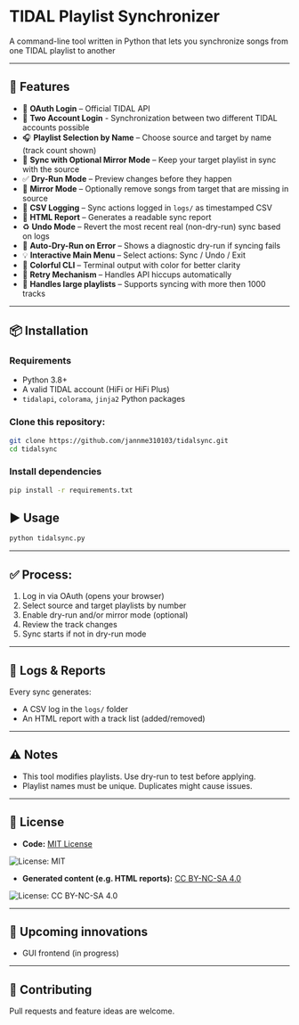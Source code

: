 # TIDAL Playlist Synchronizer

A command-line tool written in Python that lets you synchronize songs from one TIDAL playlist to another

---

## 🚀 Features

- 🔐 **OAuth Login** – Official TIDAL API
- 🔁 **Two Account Login** - Synchronization between two different TIDAL accounts possible
- 🎧 **Playlist Selection by Name** – Choose source and target by name (track count shown)
- 🔄 **Sync with Optional Mirror Mode** – Keep your target playlist in sync with the source
- ✅ **Dry-Run Mode** – Preview changes before they happen
- 🧹 **Mirror Mode** – Optionally remove songs from target that are missing in source
- 🧾 **CSV Logging** – Sync actions logged in `logs/` as timestamped CSV
- 📄 **HTML Report** – Generates a readable sync report
- ♻️ **Undo Mode** – Revert the most recent real (non-dry-run) sync based on logs
- 🧠 **Auto-Dry-Run on Error** – Shows a diagnostic dry-run if syncing fails
- 💡 **Interactive Main Menu** – Select actions: Sync / Undo / Exit
- 🎨 **Colorful CLI** – Terminal output with color for better clarity
- 🔁 **Retry Mechanism** – Handles API hiccups automatically
- 🧠 **Handles large playlists** – Supports syncing with more then 1000 tracks
---

## 📦 Installation

### Requirements

- Python 3.8+
- A valid TIDAL account (HiFi or HiFi Plus)
- `tidalapi`, `colorama`, `jinja2` Python packages

### Clone this repository:

```bash
git clone https://github.com/jannme310103/tidalsync.git
cd tidalsync
```

### Install dependencies

```bash
pip install -r requirements.txt
```

## ▶️ Usage

```bash
python tidalsync.py
```
---

## ✅ Process:

1. Log in via OAuth (opens your browser)
2. Select source and target playlists by number
3. Enable dry-run and/or mirror mode (optional)
4. Review the track changes
5. Sync starts if not in dry-run mode

---

## 📁 Logs & Reports

Every sync generates:

- A CSV log in the `logs/` folder
- An HTML report with a track list (added/removed)

---

## ⚠️ Notes

- This tool modifies playlists. Use dry-run to test before applying.
- Playlist names must be unique. Duplicates might cause issues.

---

## 📝 License



- **Code:** [MIT License](./LICENSE)

![License: MIT](https://img.shields.io/badge/License-MIT-yellow.svg)
- **Generated content (e.g. HTML reports):** [CC BY-NC-SA 4.0](https://creativecommons.org/licenses/by-nc-sa/4.0/)

![License: CC BY-NC-SA 4.0](https://licensebuttons.net/l/by-nc-sa/4.0/88x31.png)


---

## 👀 Upcoming innovations

- GUI frontend (in progress)

---

## 🤝 Contributing

Pull requests and feature ideas are welcome.
